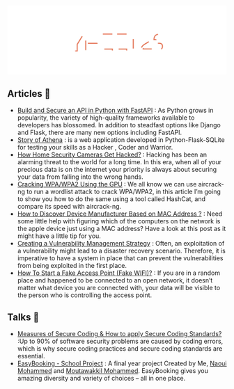 ![Header](img/header.svg)

## Articles :rocket:

- [Build and Secure an API in Python with FastAPI](https://yassertahiri.medium.com/build-and-secure-an-api-in-python-with-fastapi-d1d108a04b01) : As Python grows in popularity, the variety of high-quality frameworks available to developers has blossomed. In addition to steadfast options like Django and Flask, there are many new options including FastAPI.
- [Story of Athena](https://yassertahiri.medium.com/story-of-athena-59f950017a0c) : is a web application developed in Python-Flask-SQLite for testing your skills as a Hacker , Coder and Warrior.
- [How Home Security Cameras Get Hacked?](https://yassertahiri.medium.com/how-home-security-cameras-get-hacked-6b7b3490fc47) : Hacking has been an alarming threat to the world for a long time. In this era, when all of your precious data is on the internet your priority is always about securing your data from falling into the wrong hands.
- [Cracking WPA/WPA2 Using the GPU](https://yassertahiri.medium.com/cracking-wpa-wpa2-using-the-gpu-c19441551dd7) : We all know we can use aircrack-ng to run a wordlist attack to crack WPA/WPA2, in this article I’m going to show you how to do the same using a tool called HashCat, and compare its speed with aircrack-ng.
- [How to Discover Device Manufacturer Based on MAC Address ?](https://yassertahiri.medium.com/how-to-discover-device-manufacturer-based-on-mac-address-bf4f86fdf6c5) : Need some little help with figuring which of the computers on the network is the apple device just using a MAC address? Have a look at this post as it might have a little tip for you.
- [Creating a Vulnerability Management Strategy](https://yassertahiri.medium.com/creating-a-vulnerability-management-strategy-dd531022d7b9) : Often, an exploitation of a vulnerability might lead to a disaster recovery scenario. Therefore, it is imperative to have a system in place that can prevent the vulnerabilities from being exploited in the first place.
- [How To Start a Fake Access Point (Fake WIFI)?](https://yassertahiri.medium.com/how-to-start-a-fake-access-point-fake-wifi-f91c1e69169f) : If you are in a random place and happened to be connected to an open network, it doesn’t matter what device you are connected with, your data will be visible to the person who is controlling the access point.

## Talks :rocket:

- [Measures of Secure Coding & How to apply Secure Coding Standards?](https://docs.google.com/presentation/d/1InokHXq7pAvF0kTmmxiu_hHmC374xtl4l6m_tLT4ZEU/edit?usp=sharing) :Up to 90% of software security problems are caused by coding errors, which is why secure coding practices and secure coding standards are essential.
- [EasyBooking - School Project](https://easybooking-slides.netlify.app/) : A final year project Created by Me, [Naoui Mohammed](https://github.com/NaouiMohammed) and [Moutawakkil Mohammed](https://github.com/mohammedmoutawakkil). EasyBooking gives you amazing diversity and variety of choices – all in one place.
